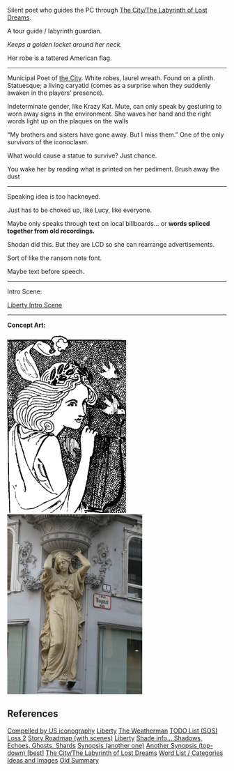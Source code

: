 Silent poet who guides the PC through [The City/The Labyrinth of Lost Dreams](/p/10e73639c05f4ed1bc3262e2e8d8296c).

A tour guide / labyrinth guardian.

*Keeps a golden locket around her neck.* 

Her robe is a tattered American flag.

***

Municipal Poet of [the City](/p/10e73639c05f4ed1bc3262e2e8d8296c). White robes, laurel wreath. Found on a plinth. Statuesque; a living caryatid (comes as a surprise when they suddenly awaken in the players’ presence).

Indeterminate gender, like Krazy Kat. Mute, can only speak by gesturing to worn away signs in the environment.
She waves her hand and the right words light up on the plaques on the walls

“My brothers and sisters have gone away. But I miss them.”
One of the only survivors of the iconoclasm.

What would cause a statue to survive? Just chance.

You wake her by reading what is printed on her pediment. Brush away the dust

***

Speaking idea is too hackneyed.

Just has to be choked up, like Lucy, like everyone.

Maybe only speaks through text on local billboards… or **words spliced together from old recordings.**

Shodan did this. But they are LCD so she can rearrange advertisements.

Sort of like the ransom note font.

Maybe text before speech.

***

Intro Scene:

[Liberty Intro Scene](/p/2f62bbd2b17a461a945b98a63fd01175)

***

**Concept Art:**

<img src="../resources/8cd76f16019e4dd5b811cea4593b7bcd.PNG" alt="IMG_4407.PNG" width="273" height="409" class="jop-noMdConv">

<img src="../resources/73aa0c236801409da2636487b8a84cc0.jpeg" alt width="310" height="413" class="jop-noMdConv">

## References

[Compelled by US iconography](/p/deedfbdd7bd44af9b68b7cd0e3f12fa2)
[Liberty](:/bea199e9de29402cbfd2fe23cadf35c9)
[The Weatherman](/p/626c245aa9f84338bbd35a3874186b8a)
[TODO List (SOS)](/p/4742b7c786aa444fb1e01144c78d2890)
[Loss 2](/p/a859aa673fa441adb3f85e88e5798245)
[Story Roadmap (with scenes)](/p/64c71b1bfb2a4717a53593ce05b258f8)
[Liberty](/p/f92b3507b1bf46cc81c6c04fb40efa41)
[Shade info… Shadows, Echoes, Ghosts, Shards](/p/da622103663d4fad8372a8769414cc25)
[Synopsis (another one)](/p/21d29c8fa11c46c3aeb6b26c29a1505e)
[Another Synopsis (top-down) \[best\]](/p/735c96da2df5451eb19b2b2a6b342e74)
[The City/The Labyrinth of Lost Dreams](/p/10e73639c05f4ed1bc3262e2e8d8296c)
[Word List / Categories](/p/193c4b3e6ea24170829178087aec70c1)
[Ideas and Images](/p/722c2fe9d13346b7824282338e7ca6e9)
[Old Summary](/p/355f63b2b1c84813a1b2eb2bbb2cf2bc)
